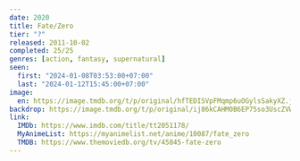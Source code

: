 ```yaml
---
date: 2020
title: Fate/Zero
tier: "?"
released: 2011-10-02
completed: 25/25
genres: [action, fantasy, supernatural]
seen:
  first: "2024-01-08T03:53:00+07:00"
  last: "2024-01-12T15:45:00+07:00"
image:
  en: https://image.tmdb.org/t/p/original/hfTEDISVpFMqmp6uOGylsSakyXZ.jpg
backdrop: https://image.tmdb.org/t/p/original/ij86kCAHM0B6EP75so3UscZVWIo.jpg
link:
  IMDb: https://www.imdb.com/title/tt2051178/
  MyAnimeList: https://myanimelist.net/anime/10087/fate_zero
  TMDB: https://www.themoviedb.org/tv/45845-fate-zero
---
```

